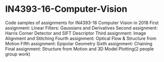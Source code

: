 # IN4393-16-Computer-Vision
Code samples of assignments for IN4393-16 Computer Vision in 2018  First assignment: Linear Filters: Gaussians and Derivatives  Second assignment: Harris Corner Detector and SIFT Descriptor  Third assignment: Image Alignment and Stitching  Fourth assignment: Optical Flow & Structure from Motion  Fifth assignment: Epipolar Geometry  Sixth assignment: Chaining  Final assignment: Structure from Motion and 3D Model Plotting(2 people group work)
